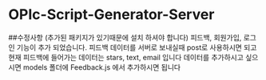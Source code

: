 # OPIc-Script-Generator-Server

##수정사항
(추가된 패키지가 있기때문에 설치 하셔야 합니다)
피드백, 회원가입, 로그인 기능이 추가 되었습니다.
피드백 데이터를 서버로 보내실때 post로 사용하시면 되고 현재 피드백에 들어가는 데이터는 stars, text, email 입니다 
데이터를 추가하시고 싶으시면 models 폴더에 Feedback.js 에서 추가하시면 됩니다